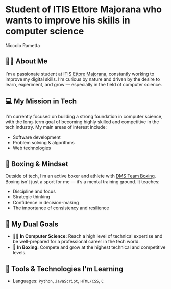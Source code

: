 # Student of ITIS Ettore Majorana who wants to improve his skills in computer science

Niccolo Rametta

## 🧑‍💻 About Me
I'm a passionate student at [ITIS Ettore Majorana](https://www.itismajo.it/SitePages/Homepage.aspx), constantly working to improve my digital skills. I’m curious by nature and driven by the desire to learn, experiment, and grow — especially in the field of computer science.

## 💻 My Mission in Tech
I'm currently focused on building a strong foundation in computer science, with the long-term goal of becoming highly skilled and competitive in the tech industry. My main areas of interest include:
- Software development
- Problem solving & algorithms
- Web technologies

## 🥊 Boxing & Mindset
Outside of tech, I’m an active boxer and athlete with [DMS Team Boxing](https://dmsteamboxing.com/). Boxing isn't just a sport for me — it’s a mental training ground. It teaches:
- Discipline and focus
- Strategic thinking
- Confidence in decision-making
- The importance of consistency and resilience

## 🏁 My Dual Goals
- 👨‍💻 **In Computer Science:** Reach a high level of technical expertise and be well-prepared for a professional career in the tech world.
- 🥇 **In Boxing:** Compete and grow at the highest technical and competitive levels.

## 🔧 Tools & Technologies I'm Learning
- Languages: `Python`, `JavaScript`, `HTML/CSS`, `C`
